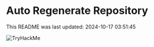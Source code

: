 # Auto Regenerate Repository

This README was last updated: 2024-10-17 03:51:45

 ![TryHackMe](https://tryhackme.com/badge/533634)